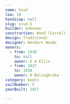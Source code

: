 ```yaml
---
name: Scud
loa: 18
handicap: null
slug: scud-5
builder: Unknown
construction: Wood (Carvel)
design: Traditional
designer: Herbert Woods
owners:
  - from: 1938
    to: null
    owner: E A Ellis
  - from: 1927
    to: 1938
    owner: H Bolingbroke
category: boats
sailNumber: 5
yearBuilt: 1927

---
```

